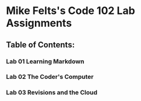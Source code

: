 




# Mike Felts's Code 102 Lab Assignments


## Table of Contents:

### Lab 01 Learning Markdown 

### Lab 02 The Coder's Computer

### Lab 03 Revisions and the Cloud